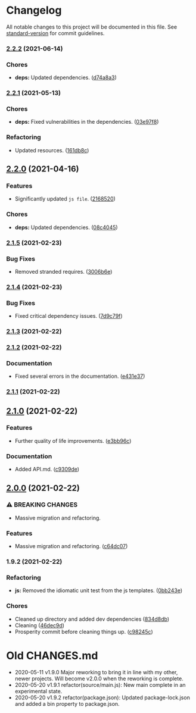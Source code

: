 # Changelog

All notable changes to this project will be documented in this file. See [standard-version](https://github.com/conventional-changelog/standard-version) for commit guidelines.

### [2.2.2](https://github.com/Anadian/function-factory/compare/v2.2.1...v2.2.2) (2021-06-14)


### Chores

* **deps:** Updated dependencies. ([d74a8a3](https://github.com/Anadian/function-factory/commit/d74a8a30c5ace72ab0b9d82d1de5e28b607bc5d0))

### [2.2.1](https://github.com/Anadian/function-factory/compare/v2.2.0...v2.2.1) (2021-05-13)


### Chores

* **deps:** Fixed vulnerabilities in the dependencies. ([03e97f8](https://github.com/Anadian/function-factory/commit/03e97f8811d88314ab77155fe95e66496e5a2243))


### Refactoring

* Updated resources. ([161db8c](https://github.com/Anadian/function-factory/commit/161db8ca47a9e0c0a45d0048f281f1fc46452618))

## [2.2.0](https://github.com/Anadian/function-factory/compare/v2.1.5...v2.2.0) (2021-04-16)


### Features

* Significantly updated `js file`. ([2168520](https://github.com/Anadian/function-factory/commit/2168520048952b0848f1889717716175af38568b))


### Chores

* **deps:** Updated dependencies. ([08c4045](https://github.com/Anadian/function-factory/commit/08c404584b20b354030ed0c47e28465ebc7e24d3))

### [2.1.5](https://github.com/Anadian/function-factory/compare/v2.1.4...v2.1.5) (2021-02-23)


### Bug Fixes

* Removed stranded requires. ([3006b6e](https://github.com/Anadian/function-factory/commit/3006b6e979c8a11c759e0bda37118d2040009da4))

### [2.1.4](https://github.com/Anadian/function-factory/compare/v2.1.3...v2.1.4) (2021-02-23)


### Bug Fixes

* Fixed critical dependency issues. ([7d9c79f](https://github.com/Anadian/function-factory/commit/7d9c79fb272f175dc2ffd192d830b3ba37f5080b))

### [2.1.3](https://github.com/Anadian/function-factory/compare/v2.1.2...v2.1.3) (2021-02-22)

### [2.1.2](https://github.com/Anadian/function-factory/compare/v2.1.0...v2.1.2) (2021-02-22)


### Documentation

* Fixed several errors in the documentation. ([e431e37](https://github.com/Anadian/function-factory/commit/e431e37b1d9ceda857f1f3ca64e50957132a04a0))

### [2.1.1](https://github.com/Anadian/function-factory/compare/v2.1.0...v2.1.1) (2021-02-22)

## [2.1.0](https://github.com/Anadian/function-factory/compare/v2.0.0...v2.1.0) (2021-02-22)


### Features

* Further quality of life improvements. ([e3bb96c](https://github.com/Anadian/function-factory/commit/e3bb96c59cf24479a73e89c6989842a8289b8b78))


### Documentation

* Added API.md. ([c9309de](https://github.com/Anadian/function-factory/commit/c9309dedebf3da4492aaa0be054ca2714cd547b5))

## [2.0.0](https://github.com/Anadian/function-factory/compare/v1.9.2...v2.0.0) (2021-02-22)


### ⚠ BREAKING CHANGES

* Massive migration and refactoring.

### Features

* Massive migration and refactoring. ([c64dc07](https://github.com/Anadian/function-factory/commit/c64dc076388406b5ea5995f09059218dd8544df6))

### 1.9.2 (2021-02-22)


### Refactoring

* **js:** Removed the idiomatic unit test from the js templates. ([0bb243e](https://github.com/Anadian/function-factory/commit/0bb243e42610aefebfe3a19199b542c678bc5de5))


### Chores

* Cleaned up directory and added dev dependencies ([834d8db](https://github.com/Anadian/function-factory/commit/834d8dbd28eb8e441573e2261148da7eb5ff64be))
* Cleaning ([46dec9d](https://github.com/Anadian/function-factory/commit/46dec9d3ae2016fc5c83de3360612cd5bfb4dec3))
* Prosperity commit before cleaning things up. ([c98245c](https://github.com/Anadian/function-factory/commit/c98245cd61580cb2b684efcd43b331e7fa424c3c))
# Old CHANGES.md
- 2020-05-11 v1.9.0 Major reworking to bring it in line with my other, newer projects. Will become v2.0.0 when the reworking is complete.
- 2020-05-20 v1.9.1 refactor(source/main.js): New main complete in an experimental state.
- 2020-05-20 v1.9.2 refactor(package.json): Updated package-lock.json and added a bin property to package.json.
